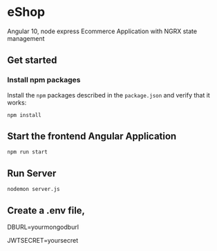 
# eShop
Angular 10, node express Ecommerce Application with NGRX state management

## Get started

### Install npm packages

Install the `npm` packages described in the `package.json` and verify that it works:

```shell
npm install
```

## Start the frontend Angular Application
```shell
npm run start
```


## Run Server

```shell
nodemon server.js
```

## Create a .env file, 
DBURL=yourmongodburl

JWTSECRET=yoursecret



